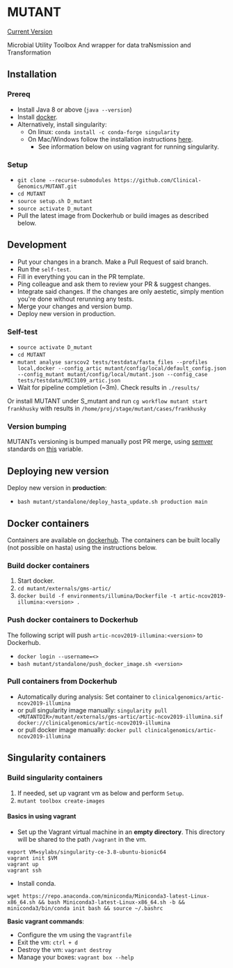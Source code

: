 # MUTANT
[Current Version](https://github.com/Clinical-Genomics/MUTANT/blob/main/mutant/__init__.py#L5)

Microbial Utility Toolbox And wrapper for data traNsmission and Transformation

## Installation

### Prereq
* Install Java 8 or above (`java --version`)
* Install [docker](https://www.docker.com/).
* Alternatively, install singularity: 
  * On linux: `conda install -c conda-forge singularity`
  * On Mac/Windows follow the installation instructions [here](https://sylabs.io/guides/3.7/admin-guide/installation.html#installation-on-windows-or-mac).
    * See information below on using vagrant for running singularity.

### Setup
* `git clone --recurse-submodules https://github.com/Clinical-Genomics/MUTANT.git`
* `cd MUTANT`
* `source setup.sh D_mutant`
* `source activate D_mutant`
* Pull the latest image from Dockerhub or build images as described below.

## Development
* Put your changes in a branch. Make a Pull Request of said branch.
* Run the `self-test`.
* Fill in everything you can in the PR template.
* Ping colleague and ask them to review your PR & suggest changes.
* Integrate said changes. If the changes are only aestetic, simply mention you're done without rerunning any tests.
* Merge your changes and version bump. 
* Deploy new version in production.


### Self-test
* `source activate D_mutant`
* `cd MUTANT`
* `mutant analyse sarscov2 tests/testdata/fasta_files --profiles local,docker --config_artic mutant/config/local/default_config.json --config_mutant mutant/config/local/mutant.json --config_case tests/testdata/MIC3109_artic.json` 
* Wait for pipeline completion (~3m). Check results in `./results/` 

Or install MUTANT under S_mutant and run `cg workflow mutant start frankhusky` with results in `/home/proj/stage/mutant/cases/frankhusky`

### Version bumping
MUTANTs versioning is bumped manually post PR merge, using [semver](https://semver.org/) standards on [this](https://github.com/Clinical-Genomics/MUTANT/blob/main/mutant/__init__.py#L3) variable.

## Deploying new version
Deploy new version in **production**:
* `bash mutant/standalone/deploy_hasta_update.sh production main`

## Docker containers
Containers are available on [dockerhub](https://hub.docker.com/r/clinicalgenomics/artic-ncov2019-illumina). 
The containers can be built locally (not possible on hasta) using the instructions below.

### Build docker containers
1. Start docker.
2. `cd mutant/externals/gms-artic/`
3. `docker build -f environments/illumina/Dockerfile -t artic-ncov2019-illumina:<version> .`

### Push docker containers to Dockerhub
The following script will push `artic-ncov2019-illumina:<version>` to Dockerhub.
* `docker login --username=<>`
* `bash mutant/standalone/push_docker_image.sh <version>`

### Pull containers from Dockerhub
* Automatically during analysis: Set container to `clinicalgenomics/artic-ncov2019-illumina`
* or pull singularity image manually: `singularity pull <MUTANTDIR>/mutant/externals/gms-artic/artic-ncov2019-illumina.sif docker://clinicalgenomics/artic-ncov2019-illumina`
* or pull docker image manually: `docker pull clinicalgenomics/artic-ncov2019-illumina`

## Singularity containers

### Build singularity containers
1. If needed, set up vagrant vm as below and perform `Setup`.
2. `mutant toolbox create-images`

#### Basics in using vagrant
* Set up the Vagrant virtual machine in an **empty directory**. This directory will be shared to the path `/vagrant` in the vm.
```
export VM=sylabs/singularity-ce-3.8-ubuntu-bionic64
vagrant init $VM
vagrant up
vagrant ssh
```
* Install conda.
```
wget https://repo.anaconda.com/miniconda/Miniconda3-latest-Linux-x86_64.sh && bash Miniconda3-latest-Linux-x86_64.sh -b && miniconda3/bin/conda init bash && source ~/.bashrc
```
**Basic vagrant commands**:
* Configure the vm using the `Vagrantfile`
* Exit the vm: `ctrl + d`
* Destroy the vm: `vagrant destroy`
* Manage your boxes: `vagrant box --help`
